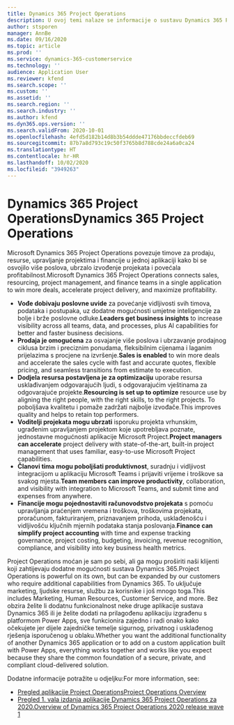 ```yaml
---
title: Dynamics 365 Project Operations
description: U ovoj temi nalaze se informacije o sustavu Dynamics 365 Project Operations.
author: stsporen
manager: AnnBe
ms.date: 09/16/2020
ms.topic: article
ms.prod: ''
ms.service: dynamics-365-customerservice
ms.technology: ''
audience: Application User
ms.reviewer: kfend
ms.search.scope: ''
ms.custom: ''
ms.assetid: ''
ms.search.region: ''
ms.search.industry: ''
ms.author: kfend
ms.dyn365.ops.version: ''
ms.search.validFrom: 2020-10-01
ms.openlocfilehash: 4efd5d182b14d8b3b54ddde47176bbdeccfdeb69
ms.sourcegitcommit: 87b7a8d793c19c50f3765b8d788cde24a6a0ca24
ms.translationtype: HT
ms.contentlocale: hr-HR
ms.lasthandoff: 10/02/2020
ms.locfileid: "3949263"
---
```

# <a name="dynamics-365-project-operations"></a><span data-ttu-id="1c61e-103">Dynamics 365 Project Operations</span><span class="sxs-lookup"><span data-stu-id="1c61e-103">Dynamics 365 Project Operations</span></span>

<span data-ttu-id="1c61e-104">Microsoft Dynamics 365 Project Operations povezuje timove za prodaju, resurse, upravljanje projektima i financije u jednoj aplikaciji kako bi se osvojilo više poslova, ubrzalo izvođenje projekata i povećala profitabilnost.</span><span class="sxs-lookup"><span data-stu-id="1c61e-104">Microsoft Dynamics 365 Project Operations connects sales, resourcing, project management, and finance teams in a single application to win more deals, accelerate project delivery, and maximize profitability.</span></span>

-   <span data-ttu-id="1c61e-105">**Vođe dobivaju poslovne uvide** za povećanje vidljivosti svih timova, podataka i postupaka, uz dodatne mogućnosti umjetne inteligencije za bolje i brže poslovne odluke.</span><span class="sxs-lookup"><span data-stu-id="1c61e-105">**Leaders get business insights** to increase visibility across all teams, data, and processes, plus AI capabilities for better and faster business decisions.</span></span>
-   <span data-ttu-id="1c61e-106">**Prodaja je omogućena** za osvajanje više poslova i ubrzavanje prodajnog ciklusa brzim i preciznim ponudama, fleksibilnim cijenama i laganim prijelazima s procjene na izvršenje.</span><span class="sxs-lookup"><span data-stu-id="1c61e-106">**Sales is enabled** to win more deals and accelerate the sales cycle with fast and accurate quotes, flexible pricing, and seamless transitions from estimate to execution.</span></span>
-   <span data-ttu-id="1c61e-107">**Dodjela resursa postavljena je za optimizaciju** uporabe resursa usklađivanjem odgovarajućih ljudi, s odgovarajućim vještinama za odgovarajuće projekte.</span><span class="sxs-lookup"><span data-stu-id="1c61e-107">**Resourcing is set up to optimize** resource use by aligning the right people, with the right skills, to the right projects.</span></span> <span data-ttu-id="1c61e-108">To poboljšava kvalitetu i pomaže zadržati najbolje izvođače.</span><span class="sxs-lookup"><span data-stu-id="1c61e-108">This improves quality and helps to retain top performers.</span></span>
-   <span data-ttu-id="1c61e-109">**Voditelji projekata mogu ubrzati** isporuku projekta vrhunskim, ugrađenim upravljanjem projektom koje upotrebljava poznate, jednostavne mogućnosti aplikacije Microsoft Project.</span><span class="sxs-lookup"><span data-stu-id="1c61e-109">**Project managers can accelerate** project delivery with state-of-the-art, built-in project management that uses familiar, easy-to-use Microsoft Project capabilities.</span></span>
-   <span data-ttu-id="1c61e-110">**Članovi tima mogu poboljšati produktivnost**, suradnju i vidljivost integracijom u aplikaciju Microsoft Teams i prijaviti vrijeme i troškove sa svakog mjesta.</span><span class="sxs-lookup"><span data-stu-id="1c61e-110">**Team members can improve productivity**, collaboration, and visibility with integration to Microsoft Teams, and submit time and expenses from anywhere.</span></span>
-   <span data-ttu-id="1c61e-111">**Financije mogu pojednostaviti računovodstvo projekata** s pomoću upravljanja praćenjem vremena i troškova, troškovima projekata, proračunom, fakturiranjem, priznavanjem prihoda, usklađenošću i vidljivošću ključnih mjernih podataka stanja poslovanja.</span><span class="sxs-lookup"><span data-stu-id="1c61e-111">**Finance can simplify project accounting** with time and expense tracking governance, project costing, budgeting, invoicing, revenue recognition, compliance, and visibility into key business health metrics.</span></span>

<span data-ttu-id="1c61e-112">Project Operations moćan je sam po sebi, ali ga mogu proširiti naši klijenti koji zahtijevaju dodatne mogućnosti sustava Dynamics 365.</span><span class="sxs-lookup"><span data-stu-id="1c61e-112">Project Operations is powerful on its own, but can be expanded by our customers who require additional capabilities from Dynamics 365.</span></span> <span data-ttu-id="1c61e-113">To uključuje marketing, ljudske resurse, službu za korisnike i još mnogo toga.</span><span class="sxs-lookup"><span data-stu-id="1c61e-113">This includes Marketing, Human Resources, Customer Service, and more.</span></span> <span data-ttu-id="1c61e-114">Bez obzira želite li dodatnu funkcionalnost neke druge aplikacije sustava Dynamics 365 ili je želite dodati na prilagođenu aplikaciju izgrađenu s platformom Power Apps, sve funkcionira zajedno i radi onako kako očekujete jer dijele zajedničke temelje sigurnog, privatnog i usklađenog rješenja isporučenog u oblaku.</span><span class="sxs-lookup"><span data-stu-id="1c61e-114">Whether you want the additional functionality of another Dynamics 365 application or to add on a custom application built with Power Apps, everything works together and works like you expect because they share the common foundation of a secure, private, and compliant cloud-delivered solution.</span></span>

<span data-ttu-id="1c61e-115">Dodatne informacije potražite u odjeljku:</span><span class="sxs-lookup"><span data-stu-id="1c61e-115">For more information, see:</span></span>

- [<span data-ttu-id="1c61e-116">Pregled aplikacije Project Operations</span><span class="sxs-lookup"><span data-stu-id="1c61e-116">Project Operations Overview</span></span>](https://dynamics.microsoft.com/en-us/project-operations/overview/)
- [<span data-ttu-id="1c61e-117">Pregled 1. vala izdanja aplikacije Dynamics 365 Project Operations za 2020.</span><span class="sxs-lookup"><span data-stu-id="1c61e-117">Overview of Dynamics 365 Project Operations 2020 release wave 1</span></span>](https://docs.microsoft.com/dynamics365-release-plan/2020wave1/dynamics365-project-operations/)

